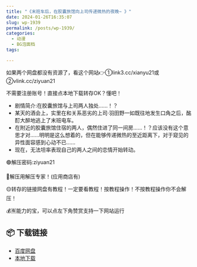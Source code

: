 ```yaml
---
title: "《末班车后，在胶囊旅馆向上司传递微热的夜晚~ 》"
date: 2024-01-26T16:35:07
slug: wp-1939
permalink: /posts/wp-1939/
categories:
  - 动漫
  - BG泡面档
tags:

---
```


如果两个网盘都没有资源了，看这个网站👉①link3.cc/xianyu21或②vlink.cc/ziyuan21

不需要注册账号！直接点本地下载转存OK？懂吧！

*   剧情简介:在胶囊旅馆与上司两人独处……！？
*   某天的酒会上，实里在和关系恶劣的上司·羽田野一如既往地发生口角之后，酩酊大醉地逃上了末班电车。
*   在附近的胶囊旅馆住宿的两人，偶然住进了同一间房……！？应该没有这个意思才对……明明是这么想着的，但在能够传递微热的至近距离下，对于窥见的异性面容感到心动不已……
*   现在，无法坦率表现自己的两人之间的恋情开始转动。

🟢解压密码:ziyuan21

🔵解压用解压专家！(应用商店有)

🟡转存的链接网盘有教程！一定要看教程！按教程操作！不按教程操作你不会解压！

💰🈶能力的宝，可以点左下角赞赏支持一下网站运行

## 📦 下载链接
- [百度网盘](https://blziyuan21.com/pay-download/1939?key=907d68abfe&down_id=0)
- [本地下载](https://blziyuan21.com/pay-download/1939?key=907d68abfe&down_id=1)


